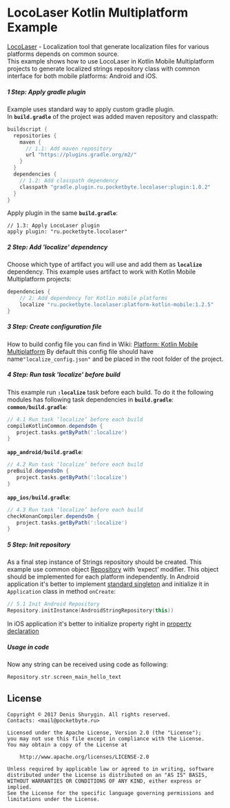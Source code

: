 # LocoLaser Kotlin Multiplatform Example
[LocoLaser](https://github.com/PocketByte/LocoLaser/) - Localization tool that generate localization files for various platforms depends on common source.
<br>This example shows how to use LocoLaser in Kotlin Mobile Multiplatform projects to generate localized strings repository class with common interface for both mobile platforms: Android and iOS.

##### 1 Step: Apply gradle plugin
Example uses standard way to apply custom gradle plugin.<br>
In **`build.gradle`** of the project was added maven repository and classpath:
```gradle
buildscript {
  repositories {
    maven {
      // 1.1: Add maven repository
      url "https://plugins.gradle.org/m2/"
    }
  }
  dependencies {
    // 1.2: Add classpath dependency
    classpath "gradle.plugin.ru.pocketbyte.locolaser:plugin:1.0.2"
  }
}
```
Apply plugin in the same **`build.gradle`**:
```
// 1.3: Apply LocoLaser plugin
apply plugin: "ru.pocketbyte.locolaser"
```

##### 2 Step: Add 'localize' dependency
Choose which type of artifact you will use and add them as **`localize`** dependency. This example uses artifact to work with Kotlin Mobile Multiplatform projects:
```gradle
dependencies {
    // 2: Add dependency for Kotlin mobile platforms
    localize "ru.pocketbyte.locolaser:platform-kotlin-mobile:1.2.5"
}
```

##### 3 Step: Create configuration file
How to build config file you can find in Wiki: [Platform: Kotlin Mobile Multiplatform](https://github.com/PocketByte/LocoLaser/wiki/Platform:-Kotlin-Mobile-Multiplatform) By default this config file should have name`"localize_config.json"` and be placed in the root folder of the project.

##### 4 Step: Run task 'localize' before build
This example run **`:localize`** task before each build. To do it the following modules has following task dependencies in **`build.gradle`**:<br>
**`common/build.gradle`**:
```gradle
// 4.1 Run task ‘localize’ before each build
compileKotlinCommon.dependsOn {
   project.tasks.getByPath(':localize')
}
```
**`app_android/build.gradle`**:
```gradle
// 4.2 Run task ‘localize’ before each build
preBuild.dependsOn {
   project.tasks.getByPath(':localize')
}
```
**`app_ios/build.gradle`**:
```gradle
// 4.3 Run task ‘localize’ before each build
checkKonanCompiler.dependsOn {
   project.tasks.getByPath(':localize')
}
```


##### 5 Step: Init repository
As a final step instance of Strings repository should be created. This example use common object [Repository](https://github.com/PocketByte/locolaser-kotlin-mpp-example/blob/master/common/src/main/kotlin/ru/pocketbyte/locolaser/example/repository/Repository.kt) with ‘expect’ modifier. This object should be implemented for each platform independently.
In Android application it's better to implement [standard singleton](https://github.com/PocketByte/locolaser-kotlin-mpp-example/blob/master/impl_jvm/src/main/kotlin/ru/pocketbyte/locolaser/example/repository/Repository.kt) and initialize it in `Application` class in method `onCreate`:
```kotlin
// 5.1 Init Android Repository
Repository.initInstance(AndroidStringRepository(this))
```
In iOS application it's better to initialize property right in [property declaration](https://github.com/PocketByte/locolaser-kotlin-mpp-example/blob/master/app_ios/src/main/kotlin/ru/pocketbyte/locolaser/example/repository/Repository.kt)

##### Usage in code
Now any string can be received using code as following:
```kotlin
Repository.str.screen_main_hello_text
```
## License
```
Copyright © 2017 Denis Shurygin. All rights reserved.
Contacts: <mail@pocketbyte.ru>

Licensed under the Apache License, Version 2.0 (the "License");
you may not use this file except in compliance with the License.
You may obtain a copy of the License at

    http://www.apache.org/licenses/LICENSE-2.0

Unless required by applicable law or agreed to in writing, software
distributed under the License is distributed on an "AS IS" BASIS,
WITHOUT WARRANTIES OR CONDITIONS OF ANY KIND, either express or implied.
See the License for the specific language governing permissions and
limitations under the License.
```
